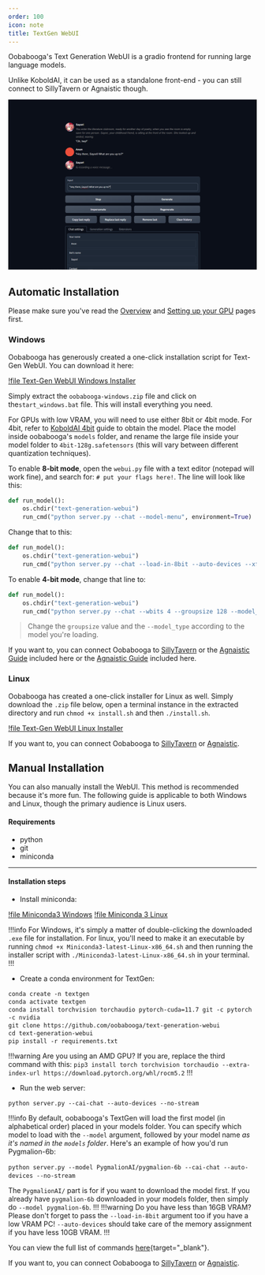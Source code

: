 ```yaml
---
order: 100
icon: note
title: TextGen WebUI
---
```


Oobabooga's Text Generation WebUI is a gradio frontend for running large language models. 

Unlike KoboldAI, it can be used as a standalone front-end - you can still connect to SillyTavern or Agnaistic though.

![](/static/ooba-cloud1.PNG)


## Automatic Installation
Please make sure you've read the [Overview](https://docs.alpindale.dev/pygmalion-docs/local-installation-(gpu)/overview/) and [Setting up your GPU](https://docs.alpindale.dev/pygmalion-docs/local-installation-(gpu)/gpu/) pages first. 

### Windows

Oobabooga has generously created a one-click installation script for Text-Gen WebUI. You can download it here:

[!file Text-Gen WebUI Windows Installer](https://github.com/oobabooga/one-click-installers/archive/refs/heads/oobabooga-windows.zip)

Simply extract the `oobabooga-windows.zip` file and click on the`start_windows.bat` file. This will install everything you need.

For GPUs with low VRAM, you will need to use either 8bit or 4bit mode. For 4bit, refer to [KoboldAI 4bit](https://docs.alpindale.dev/local-installation-(gpu)/koboldai4bit/) guide to obtain the model. Place the model inside oobabooga's `models` folder, and rename the large file inside your model folder to `4bit-128g.safetensors` (this will vary between different quantization techniques).

To enable **8-bit mode**, open the `webui.py` file with a text editor (notepad will work fine), and search for: `# put your flags here!`. The line will look like this:
```py
def run_model():
    os.chdir("text-generation-webui")
    run_cmd("python server.py --chat --model-menu", environment=True)  # put your flags here!
```
Change that to this:
```py
def run_model():
    os.chdir("text-generation-webui")
    run_cmd("python server.py --chat --load-in-8bit --auto-devices --xformers --extensions api", environment=True)  # put your flags here!
```

To enable **4-bit mode**, change that line to:
```py
def run_model():
    os.chdir("text-generation-webui")
    run_cmd("python server.py --chat --wbits 4 --groupsize 128 --model_type llama --extensions api", environment=True)  # put your flags here!
```
> Change the `groupsize` value and the `--model_type` according to the model you're loading.

If you want to, you can connect Oobabooga to [SillyTavern](https://docs.alpindale.dev/pygmalion-extras/sillytavern/) or the [Agnaistic Guide](https://docs.alpindale.dev/pygmalion-extras/agnaistic/) included here  or the [Agnaistic Guide](https://docs.alpindale.dev/pygmalion-extras/agnaistic/) included here.


### Linux

Oobabooga has created a one-click installer for Linux as well. Simply download the `.zip` file below, open a terminal instance in the extracted directory and run `chmod +x install.sh` and then `./install.sh`.

[!file Text-Gen WebUI Linux Installer](https://github.com/oobabooga/one-click-installers/archive/refs/heads/oobabooga-linux.zip)

If you want to, you can connect Oobabooga to [SillyTavern](https://docs.alpindale.dev/pygmalion-extras/sillytavern/) or [Agnaistic](https://docs.alpindale.dev/pygmalion-extras/agnaistic/).

## Manual Installation
You can also manually install the WebUI. This method is recommended because it's more fun. The following guide is applicable to both Windows and Linux, though the primary audience is Linux users.

#### Requirements
- python
- git
- miniconda

***
#### Installation steps
- Install miniconda:

[!file Miniconda3 Windows](https://repo.anaconda.com/miniconda/Miniconda3-latest-Windows-x86_64.exe)
[!file Miniconda 3 Linux](https://repo.anaconda.com/miniconda/Miniconda3-latest-Linux-x86_64.sh)

!!!info
For Windows, it's simply a matter of double-clicking the downloaded `.exe` file for installation. For linux, you'll need to make it an executable by running `chmod +x Miniconda3-latest-Linux-x86_64.sh` and then running the installer script with `./Miniconda3-latest-Linux-x86_64.sh` in your terminal.
!!!

- Create a conda environment for TextGen:
```
conda create -n textgen
conda activate textgen
conda install torchvision torchaudio pytorch-cuda=11.7 git -c pytorch -c nvidia
git clone https://github.com/oobabooga/text-generation-webui
cd text-generation-webui
pip install -r requirements.txt 
```
!!!warning Are you using an AMD GPU?
If you are, replace the third command with this:
`pip3 install torch torchvision torchaudio --extra-index-url https://download.pytorch.org/whl/rocm5.2`
!!!

- Run the web server:
```
python server.py --cai-chat --auto-devices --no-stream
```
!!!info 
By default, oobabooga's TextGen will load the first model (in alphabetical order) placed in your models folder. You can specify which model to load with the `--model` argument, followed by your model name *as it's named in the `models` folder*. Here's an example of how you'd run Pygmalion-6b:

`python server.py --model PygmalionAI/pygmalion-6b --cai-chat --auto-devices --no-stream`

The `PygmalionAI/` part is for if you want to download the model first. If you already have `pygmalion-6b` downloaded in your models folder, then simply do `--model pygmalion-6b`.
!!!
!!!warning Do you have less than 16GB VRAM?
Please don't forget to pass the `--load-in-8bit` argument too if you have a low VRAM PC! `--auto-devices` should take care of the memory assignment if you have less 10GB VRAM.
!!!

You can view the full list of commands [here](https://github.com/oobabooga/text-generation-webui#starting-the-web-ui){target="_blank"}.

If you want to, you can connect Oobabooga to [SillyTavern](https://docs.alpindale.dev/pygmalion-extras/sillytavern/) or [Agnaistic](https://docs.alpindale.dev/pygmalion-extras/agnaistic/).